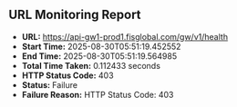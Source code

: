 ## URL Monitoring Report

- **URL:** https://api-gw1-prod1.fisglobal.com/gw/v1/health
- **Start Time:** 2025-08-30T05:51:19.452552
- **End Time:** 2025-08-30T05:51:19.564985
- **Total Time Taken:** 0.112433 seconds
- **HTTP Status Code:** 403
- **Status:** Failure
- **Failure Reason:** HTTP Status Code: 403
